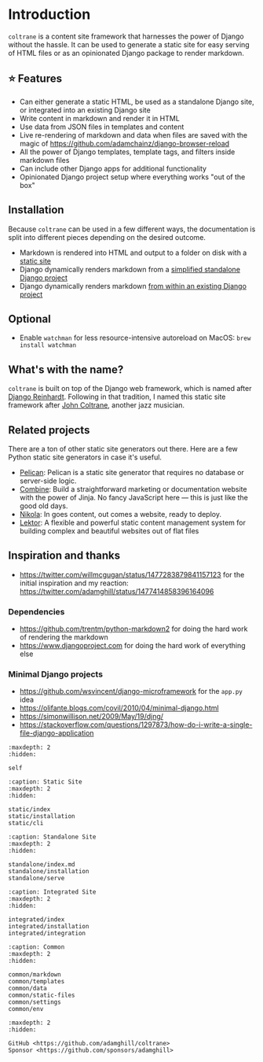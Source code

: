 # Introduction

`coltrane` is a content site framework that harnesses the power of Django without the hassle. It can be used to generate a static site for easy serving of HTML files or as an opinionated Django package to render markdown.

## ⭐ Features

- Can either generate a static HTML, be used as a standalone Django site, or integrated into an existing Django site
- Write content in markdown and render it in HTML
- Use data from JSON files in templates and content
- Live re-rendering of markdown and data when files are saved with the magic of https://github.com/adamchainz/django-browser-reload
- All the power of Django templates, template tags, and filters inside markdown files
- Can include other Django apps for additional functionality
- Opinionated Django project setup where everything works "out of the box"

## Installation

Because `coltrane` can be used in a few different ways, the documentation is split into different pieces depending on the desired outcome.

- Markdown is rendered into HTML and output to a folder on disk with a [static site](static/index)
- Django dynamically renders markdown from a [simplified standalone Django project](standalone/index)
- Django dynamically renders markdown [from within an existing Django project](integrated/index)

## Optional

- Enable `watchman` for less resource-intensive autoreload on MacOS: `brew install watchman`

## What's with the name?

`coltrane` is built on top of the Django web framework, which is named after [Django Reinhardt](https://en.wikipedia.org/wiki/Django_Reinhardt). Following in that tradition, I named this static site framework after [John Coltrane](https://en.wikipedia.org/wiki/John_Coltrane), another jazz musician.

## Related projects

There are a ton of other static site generators out there. Here are a few Python static site generators in case it's useful.

- [Pelican](https://getpelican.com/): Pelican is a static site generator that requires no database or server-side logic.
- [Combine](https://combine.dropseed.dev/): Build a straightforward marketing or documentation website with the power of Jinja. No fancy JavaScript here — this is just like the good old days.
- [Nikola](https://getnikola.com/): In goes content, out comes a website, ready to deploy.
- [Lektor](https://www.getlektor.com/): A flexible and powerful static content management system for building complex and beautiful websites out of flat files

## Inspiration and thanks

- https://twitter.com/willmcgugan/status/1477283879841157123 for the initial inspiration and my reaction: https://twitter.com/adamghill/status/1477414858396164096

### Dependencies

- https://github.com/trentm/python-markdown2 for doing the hard work of rendering the markdown
- https://www.djangoproject.com for doing the hard work of everything else

### Minimal Django projects

- https://github.com/wsvincent/django-microframework for the `app.py` idea
- https://olifante.blogs.com/covil/2010/04/minimal-django.html
- https://simonwillison.net/2009/May/19/djng/
- https://stackoverflow.com/questions/1297873/how-do-i-write-a-single-file-django-application

```{toctree}
:maxdepth: 2
:hidden:

self
```

```{toctree}
:caption: Static Site
:maxdepth: 2
:hidden:

static/index
static/installation
static/cli
```

```{toctree}
:caption: Standalone Site
:maxdepth: 2
:hidden:

standalone/index.md
standalone/installation
standalone/serve
```

```{toctree}
:caption: Integrated Site
:maxdepth: 2
:hidden:

integrated/index
integrated/installation
integrated/integration
```

```{toctree}
:caption: Common
:maxdepth: 2
:hidden:

common/markdown
common/templates
common/data
common/static-files
common/settings
common/env
```

```{toctree}
:maxdepth: 2
:hidden:

GitHub <https://github.com/adamghill/coltrane>
Sponsor <https://github.com/sponsors/adamghill>
```
